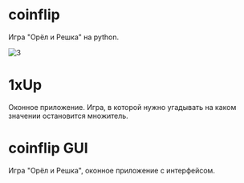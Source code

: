 # coinflip
Игра "Орёл и Решка" на python.

![3](https://user-images.githubusercontent.com/60045146/162533707-2060ae36-81a1-4bee-b68c-d7a39a64ae88.png)

# 1xUp 
Оконное приложение. Игра, в которой нужно угадывать на каком значении остановится множитель.

# coinflip GUI
Игра "Орёл и Решка", оконное приложение с интерфейсом.
